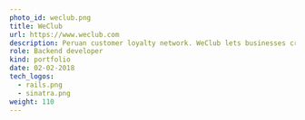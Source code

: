 ```yaml
---
photo_id: weclub.png
title: WeClub
url: https://www.weclub.com
description: Peruan customer loyalty network. WeClub lets businesses create their own customers club in a simple way for free. WeClub provides various tools to increase loyalty, referrals, visits and sales.
role: Backend developer
kind: portfolio
date: 02-02-2018
tech_logos:
  - rails.png
  - sinatra.png
weight: 110
---
```

